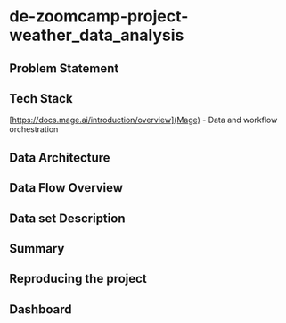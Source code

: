 # de-zoomcamp-project-weather_data_analysis

## Problem Statement


## Tech Stack
[https://docs.mage.ai/introduction/overview](Mage) - Data and workflow orchestration



## Data Architecture



## Data Flow Overview


## Data set Description


## Summary 


## Reproducing the project


## Dashboard
